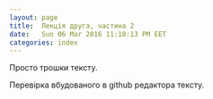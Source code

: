 ```yaml
---
layout: page
title:  Лекція друга, частина 2
date:   Sun 06 Mar 2016 11:10:13 PM EET
categories: index
---
```


   Просто трошки тексту.
   
   Перевiрка вбудованого в github редактора тексту.
